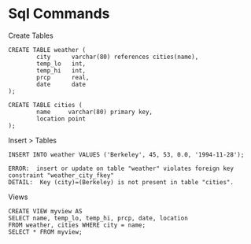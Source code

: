 # Sql Commands

Create Tables
```shell
CREATE TABLE weather (
        city      varchar(80) references cities(name),
        temp_lo   int,
        temp_hi   int,
        prcp      real,
        date      date
);
```

```shell
CREATE TABLE cities (
        name     varchar(80) primary key,
        location point
);
```
Insert > Tables
```shell
INSERT INTO weather VALUES ('Berkeley', 45, 53, 0.0, '1994-11-28');
```

```shell
ERROR:  insert or update on table "weather" violates foreign key constraint "weather_city_fkey"
DETAIL:  Key (city)=(Berkeley) is not present in table "cities".
```


Views 
```shell
CREATE VIEW myview AS 
SELECT name, temp_lo, temp_hi, prcp, date, location
FROM weather, cities WHERE city = name;
SELECT * FROM myview;
```

